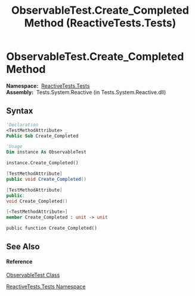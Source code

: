 ﻿---
title: ObservableTest.Create_Completed Method  (ReactiveTests.Tests)
TOCTitle: Create_Completed Method
ms:assetid: M:ReactiveTests.Tests.ObservableTest.Create_Completed
ms:mtpsurl: https://msdn.microsoft.com/en-us/library/reactivetests.tests.observabletest.create_completed(v=VS.103)
ms:contentKeyID: 36619182
ms.date: 06/28/2011
mtps_version: v=VS.103
f1_keywords:
- ReactiveTests.Tests.ObservableTest.Create_Completed
dev_langs:
- CSharp
- JScript
- VB
- FSharp
- c++
---

# ObservableTest.Create\_Completed Method

**Namespace:**  [ReactiveTests.Tests](hh289046\(v=vs.103\).md)  
**Assembly:**  Tests.System.Reactive (in Tests.System.Reactive.dll)

## Syntax

``` vb
'Declaration
<TestMethodAttribute> _
Public Sub Create_Completed
```

``` vb
'Usage
Dim instance As ObservableTest

instance.Create_Completed()
```

``` csharp
[TestMethodAttribute]
public void Create_Completed()
```

``` c++
[TestMethodAttribute]
public:
void Create_Completed()
```

``` fsharp
[<TestMethodAttribute>]
member Create_Completed : unit -> unit 
```

``` jscript
public function Create_Completed()
```

## See Also

#### Reference

[ObservableTest Class](hh288687\(v=vs.103\).md)

[ReactiveTests.Tests Namespace](hh289046\(v=vs.103\).md)

